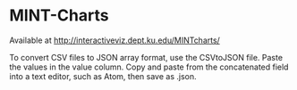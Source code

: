 # MINT-Charts
Available at http://interactiveviz.dept.ku.edu/MINTcharts/

To convert CSV files to JSON array format, use the CSVtoJSON file. Paste the values in the value column. Copy and paste from the concatenated field into a text editor, such as Atom, then save as .json. 
